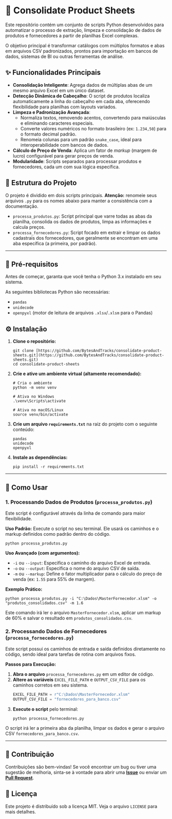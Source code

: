# 🚀 Consolidate Product Sheets

Este repositório contém um conjunto de scripts Python desenvolvidos para automatizar o processo de extração, limpeza e consolidação de dados de produtos e fornecedores a partir de planilhas Excel complexas.

O objetivo principal é transformar catálogos com múltiplos formatos e abas em arquivos CSV padronizados, prontos para importação em bancos de dados, sistemas de BI ou outras ferramentas de análise.

## ✨ Funcionalidades Principais

* **Consolidação Inteligente**: Agrega dados de múltiplas abas de um mesmo arquivo Excel em um único dataset.
* **Detecção Dinâmica de Cabeçalho**: O script de produtos localiza automaticamente a linha do cabeçalho em cada aba, oferecendo flexibilidade para planilhas com layouts variados.
* **Limpeza e Padronização Avançada**:
    * Normaliza textos, removendo acentos, convertendo para maiúsculas e eliminando caracteres especiais.
    * Converte valores numéricos no formato brasileiro (ex: `1.234,50`) para o formato decimal padrão.
    * Renomeia colunas para um padrão `snake_case`, ideal para interoperabilidade com bancos de dados.
* **Cálculo de Preço de Venda**: Aplica um fator de *markup* (margem de lucro) configurável para gerar preços de venda.
* **Modularidade**: Scripts separados para processar produtos e fornecedores, cada um com sua lógica específica.

## 📂 Estrutura do Projeto

O projeto é dividido em dois scripts principais. **Atenção:** renomeie seus arquivos `.py` para os nomes abaixo para manter a consistência com a documentação.

* `processa_produtos.py`: Script principal que varre todas as abas da planilha, consolida os dados de produtos, limpa as informações e calcula preços.
* `processa_fornecedores.py`: Script focado em extrair e limpar os dados cadastrais dos fornecedores, que geralmente se encontram em uma aba específica (a primeira, por padrão).

---

## 🔧 Pré-requisitos

Antes de começar, garanta que você tenha o Python 3.x instalado em seu sistema.

As seguintes bibliotecas Python são necessárias:

* `pandas`
* `unidecode`
* `openpyxl` (motor de leitura de arquivos `.xlsx`/`.xlsm` para o Pandas)

## ⚙️ Instalação

1.  **Clone o repositório:**
    ```shell
    git clone [https://github.com/BytesAndTracks/consolidate-product-sheets.git](https://github.com/BytesAndTracks/consolidate-product-sheets.git)
    cd consolidate-product-sheets
    ```

2.  **Crie e ative um ambiente virtual (altamente recomendado):**
    ```shell
    # Cria o ambiente
    python -m venv venv

    # Ativa no Windows
    .\venv\Scripts\activate

    # Ativa no macOS/Linux
    source venv/bin/activate
    ```

3.  **Crie um arquivo `requirements.txt`** na raiz do projeto com o seguinte conteúdo:
    ```
    pandas
    unidecode
    openpyxl
    ```

4.  **Instale as dependências:**
    ```shell
    pip install -r requirements.txt
    ```

---

## 🚀 Como Usar

### 1. Processando Dados de Produtos (`processa_produtos.py`)

Este script é configurável através da linha de comando para maior flexibilidade.

**Uso Padrão:**
Execute o script no seu terminal. Ele usará os caminhos e o markup definidos como padrão dentro do código.

```shell
python processa_produtos.py
```

**Uso Avançado (com argumentos):**

* `-i` ou `--input`: Especifica o caminho do arquivo Excel de entrada.
* `-o` ou `--output`: Especifica o nome do arquivo CSV de saída.
* `-m` ou `--markup`: Define o fator multiplicador para o cálculo do preço de venda (ex: `1.55` para 55% de margem).

**Exemplo Prático:**
```shell
python processa_produtos.py -i "C:\Dados\MasterFornecedor.xlsm" -o "produtos_consolidados.csv" -m 1.6
```
Este comando irá ler o arquivo `MasterFornecedor.xlsm`, aplicar um markup de 60% e salvar o resultado em `produtos_consolidados.csv`.

### 2. Processando Dados de Fornecedores (`processa_fornecedores.py`)

Este script possui os caminhos de entrada e saída definidos diretamente no código, sendo ideal para tarefas de rotina com arquivos fixos.

**Passos para Execução:**

1.  **Abra o arquivo** `processa_fornecedores.py` em um editor de código.
2.  **Altere as variáveis** `EXCEL_FILE_PATH` e `OUTPUT_CSV_FILE` para os caminhos corretos em seu sistema.
    ```python
    EXCEL_FILE_PATH = r"C:\Dados\MasterFornecedor.xlsm"
    OUTPUT_CSV_FILE = "fornecedores_para_banco.csv"
    ```
3.  **Execute o script** pelo terminal:
    ```shell
    python processa_fornecedores.py
    ```
O script irá ler a primeira aba da planilha, limpar os dados e gerar o arquivo CSV `fornecedores_para_banco.csv`.

---

## 🤝 Contribuição

Contribuições são bem-vindas! Se você encontrar um bug ou tiver uma sugestão de melhoria, sinta-se à vontade para abrir uma [**Issue**](https://github.com/BytesAndTracks/consolidate-product-sheets/issues) ou enviar um [**Pull Request**](https://github.com/BytesAndTracks/consolidate-product-sheets/pulls).

## 📄 Licença

Este projeto é distribuído sob a licença MIT. Veja o arquivo `LICENSE` para mais detalhes.
